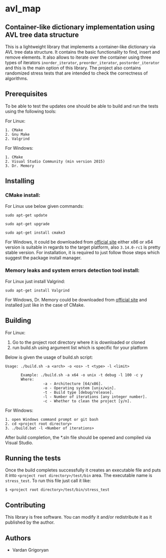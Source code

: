 # avl_map
## Container-like dictionary implementation using AVL tree data structure
This is a lightweight library that implements a container-like dictionary via AVL tree data structure. It contains the basic functionality to find, insert and remove elements. 
It also allows to iterate over the container using three types of iterators ```inorder_iterator```, ```preorder_iterator```, ```postorder_iterator``` and this is the main option of this library.
The project also contains randomized stress tests that are intended to check the correctness of algorithms.

## Prerequisites
To be able to test the updates one should be able to build and run the tests using the following tools:

For Linux:
```
1. CMake
2. Gnu Make
2. Valgrind
```

For Windows:
```
1. CMake
2. Visual Studio Community (min version 2015)
3. Dr. Memory
```

## Installing
### CMake install:
For Linux use below given commands:
```
sudo apt-get update

sudo apt-get upgrade

sudo apt-get install cmake3
```

For Windows, it could be downloaded from [official site](https://cmake.org/download/) either x86 or x64 version is suitable in regards to the target platform, also ```3.14.0-rc1``` is pretty stable version.
For installation, it is required to just follow those steps which suggest the package install manager.

### Memory leaks and system errors detection tool install:
For Linux just install Valgrind:
```
sudo apt-get install Valgrind
```

For Windows, Dr. Memory could be downloaded from [official site](https://drmemory.org/) and installed just like in the case of CMake.

## Building
For Linux:
1. Go to the project root directory where it is downloaded or cloned
2. run build.sh using argument list which is specific for your platform

Below is given the usage of build.sh script:
```
Usage: ./build.sh -a <arch> -o <os> -t <type> -l <limit>
       
       Example: ./build.sh -a x64 -o unix -t debug -l 100 -c y
       Where:
                 -a - Architecture [64/x86].
                 -o - Operating system [unix/win].
                 -t - Build type [debug/release].
                 -l - Number of iterations [any integer number].
                 -c - Whether to clean the project [y/n].

```

For Windows:
```
1. open Windows command prompt or git bash
2. cd <project root directory>
3. ./build.bat -l <Number of iterations>
```
After build completion, the *.sln file should be opened and compiled via Visual Studio.

## Running the tests
Once the build completes successfully it creates an executable file and puts it into ``` <project root directory>/test/bin ``` area.
The executable name is ```stress_test```. To run this file just call it like:
```
$ <project root directory>/test/bin/stress_test
```
## Contributing
This library is free software. You can modify it and/or redistribute it as it published by the author.

## Authors
* Vardan Grigoryan
